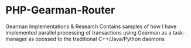 # PHP-Gearman-Router
Gearman Implementations &amp; Research
Contains samples of how I have implemented parallel processing of transactions using Gearman as a task-manager as opossed to 
the traditional C++/Java/Python daemons
